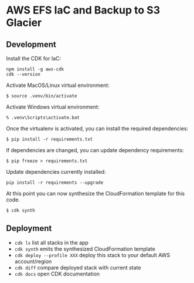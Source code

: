 # AWS EFS IaC and Backup to S3 Glacier

## Development 

Install the CDK for IaC:

```
npm install -g aws-cdk
cdk --version
```

Activate MacOS/Linux virtual environment:

```
$ source .venv/bin/activate
```

Activate Windows virtual environment:

```
% .venv\Scripts\activate.bat
```

Once the virtualenv is activated, you can install the required dependencies:

```
$ pip install -r requirements.txt
```

If dependencies are changed, you can update dependency requirements: 

```
$ pip freeze > requirements.txt
```

Update dependencies currently installed:

```
pip install -r requirements --upgrade
```

At this point you can now synthesize the CloudFormation template for this code.

```
$ cdk synth
```

## Deployment

 * `cdk ls`                         list all stacks in the app
 * `cdk synth`                      emits the synthesized CloudFormation template
 * `cdk deploy --profile XXX`       deploy this stack to your default AWS account/region
 * `cdk diff`                       compare deployed stack with current state
 * `cdk docs`                       open CDK documentation

